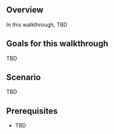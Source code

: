##  Overview
In this walkthrough, TBD

##  Goals for this walkthrough
TBD

##  Scenario
TBD

## Prerequisites
- TBD
